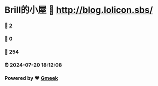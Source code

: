 # Brill的小屋 :link: http://blog.lolicon.sbs/ 
### :page_facing_up: [2](http://blog.lolicon.sbs//tag.html) 
### :speech_balloon: 0 
### :hibiscus: 254 
### :alarm_clock: 2024-07-20 18:12:08 
### Powered by :heart: [Gmeek](https://github.com/Meekdai/Gmeek)
